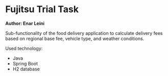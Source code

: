 **<h1>Fujitsu Trial Task</h1>**
**Author: Enar Leini**

Sub-functionality of the food delivery application to calculate delivery fees based on regional base fee, vehicle type, and weather conditions.

Used technology:
- Java
- Spring Boot
- H2 database

